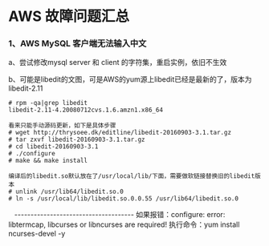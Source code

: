 # AWS 故障问题汇总

### 1、AWS MySQL 客户端无法输入中文
a、尝试修改mysql server 和  client 的字符集，重启实例，依旧不生效

b、可能是libedit的文图，可是AWS的yum源上libedit已经是最新的了，版本为libedit-2.11

    # rpm -qa|grep libedit
    libedit-2.11-4.20080712cvs.1.6.amzn1.x86_64
    
    看来只能手动源码更新，如下是具体步骤
    # wget http://thrysoee.dk/editline/libedit-20160903-3.1.tar.gz
    # tar zxvf libedit-20160903-3.1.tar.gz
    # cd libedit-20160903-3.1
    # ./configure
    # make && make install
    
    编译后的libedit.so默认放在了/usr/local/lib/下面，需要做软链接替换旧的libedit版本
    # unlink /usr/lib64/libedit.so.0
    # ln -s /usr/local/lib/libedit.so.0.0.55 /usr/lib64/libedit.so.0

    -------------------------------------
    如果报错：configure: error: libtermcap, libcurses or libncurses are required!
    执行命令：yum install ncurses-devel -y

